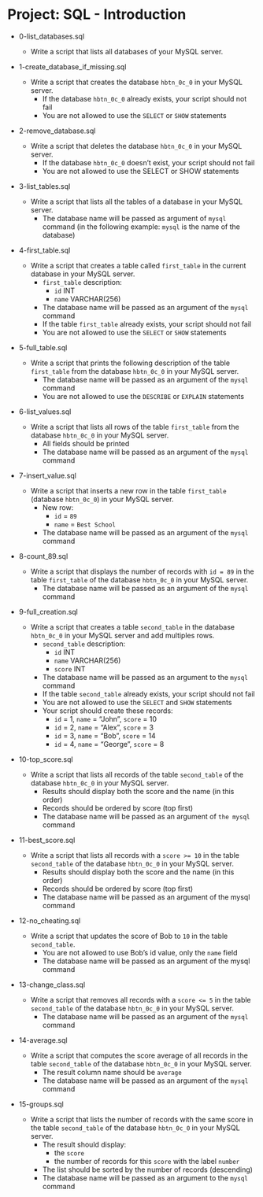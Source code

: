 # Project: SQL - Introduction

*   0-list_databases.sql
    - Write a script that lists all databases of your MySQL server.

*   1-create_database_if_missing.sql
    - Write a script that creates the database `hbtn_0c_0` in your MySQL server.
      - If the database `hbtn_0c_0` already exists, your script should not fail
      - You are not allowed to use the `SELECT` or `SHOW` statements

*   2-remove_database.sql
    - Write a script that deletes the database `hbtn_0c_0` in your MySQL server.
      - If the database `hbtn_0c_0` doesn’t exist, your script should not fail
      - You are not allowed to use the SELECT or SHOW statements

*   3-list_tables.sql
    - Write a script that lists all the tables of a database in your MySQL server.
      - The database name will be passed as argument of `mysql` command (in the following example: `mysql` is the name of the database)

*   4-first_table.sql
    - Write a script that creates a table called `first_table` in the current database in your MySQL server.
      - `first_table` description:
        - `id` INT
        - `name` VARCHAR(256)
      - The database name will be passed as an argument of the `mysql` command
      - If the table `first_table` already exists, your script should not fail
      - You are not allowed to use the `SELECT` or `SHOW` statements

*   5-full_table.sql
    - Write a script that prints the following description of the table `first_table` from the database `hbtn_0c_0` in your MySQL server.
      - The database name will be passed as an argument of the `mysql` command
      - You are not allowed to use the `DESCRIBE` or `EXPLAIN` statements

*   6-list_values.sql
    - Write a script that lists all rows of the table `first_table` from the database `hbtn_0c_0` in your MySQL server.
      - All fields should be printed
      - The database name will be passed as an argument of the `mysql` command

*   7-insert_value.sql
    - Write a script that inserts a new row in the table `first_table` (database `hbtn_0c_0`) in your MySQL server.
      - New row:
        - `id` = `89`
        - `name` = `Best School`
      - The database name will be passed as an argument of the `mysql` command

*   8-count_89.sql
    - Write a script that displays the number of records with `id = 89` in the table `first_table` of the database `hbtn_0c_0` in your MySQL server.
      - The database name will be passed as an argument of the `mysql` command

*   9-full_creation.sql
    - Write a script that creates a table `second_table` in the database `hbtn_0c_0` in your MySQL server and add multiples rows.
      - `second_table` description:
        - `id` INT
        - `name` VARCHAR(256)
        - `score` INT
      - The database name will be passed as an argument to the `mysql` command
      - If the table `second_table` already exists, your script should not fail
      - You are not allowed to use the `SELECT` and `SHOW` statements
      - Your script should create these records:
        - `id` = 1, `name` = “John”, `score` = 10
        - `id` = 2, `name` = “Alex”, `score` = 3
        - `id` = 3, `name` = “Bob”, `score` = 14
        - `id` = 4, `name` = “George”, `score` = 8

*   10-top_score.sql
    - Write a script that lists all records of the table `second_table` of the database `hbtn_0c_0` in your MySQL server.
      - Results should display both the score and the name (in this order)
      - Records should be ordered by score (top first)
      - The database name will be passed as an argument of `the mysql` command

*   11-best_score.sql
    - Write a script that lists all records with a `score >= 10` in the table `second_table` of the database `hbtn_0c_0` in your MySQL server.
      - Results should display both the score and the name (in this order)
      - Records should be ordered by score (top first)
      - The database name will be passed as an argument of the mysql command

*   12-no_cheating.sql
    - Write a script that updates the score of Bob to `10` in the table `second_table`.
      - You are not allowed to use Bob’s id value, only the `name` field
      - The database name will be passed as an argument of the mysql command

*   13-change_class.sql
    - Write a script that removes all records with a `score <= 5` in the table `second_table` of the database `hbtn_0c_0` in your MySQL server.
      - The database name will be passed as an argument of the `mysql` command

*   14-average.sql
    - Write a script that computes the score average of all records in the table `second_table` of the database `hbtn_0c_0` in your MySQL server.
      - The result column name should be `average`
      - The database name will be passed as an argument of the `mysql` command

*   15-groups.sql
    - Write a script that lists the number of records with the same score in the table `second_table` of the database `hbtn_0c_0` in your MySQL server.
      - The result should display:
        - the `score`
        - the number of records for this `score` with the label `number`
      - The list should be sorted by the number of records (descending)
      - The database name will be passed as an argument to the `mysql` command
